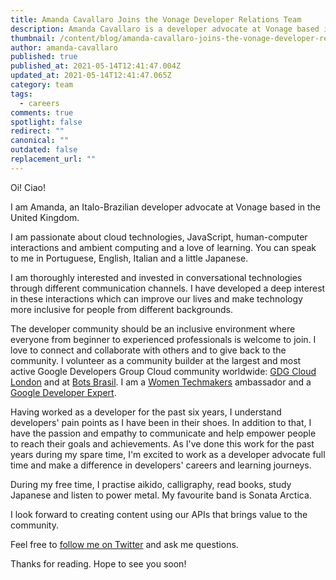 ```yaml
---
title: Amanda Cavallaro Joins the Vonage Developer Relations Team
description: Amanda Cavallaro is a developer advocate at Vonage based in London, UK.
thumbnail: /content/blog/amanda-cavallaro-joins-the-vonage-developer-relations-team/amanda-cavallaro.png
author: amanda-cavallaro
published: true
published_at: 2021-05-14T12:41:47.004Z
updated_at: 2021-05-14T12:41:47.065Z
category: team
tags:
  - careers
comments: true
spotlight: false
redirect: ""
canonical: ""
outdated: false
replacement_url: ""
---
```

Oi! Ciao! 

I am Amanda, an Italo-Brazilian developer advocate at Vonage based in the United Kingdom. 

I am passionate about cloud technologies, JavaScript, human-computer interactions and ambient computing and a love of learning. You can speak to me in Portuguese, English, Italian and a little Japanese.

I am thoroughly interested and invested in conversational technologies through different communication channels. I have developed a deep interest in these interactions which can improve our lives and make technology more inclusive for people from different backgrounds.

The developer community should be an inclusive environment where everyone from beginner to experienced professionals is welcome to join. I love to connect and collaborate with others and to give back to the community. I volunteer as a community builder at the largest and most active Google Developers Group Cloud community worldwide: [GDG Cloud London](https://www.meetup.com/gdgcloud/) and at [Bots Brasil](https://medium.com/botsbrasil). I am a [Women Techmakers](https://www.womentechmakers.com/) ambassador and a [Google Developer Expert](https://developers.google.com/community/experts).

Having worked as a developer for the past six years, I understand developers' pain points as I have been in their shoes. In addition to that, I have the passion and empathy to communicate and help empower people to reach their goals and achievements. As I've done this work for the past years during my spare time, I'm excited to work as a developer advocate full time and make a difference in developers' careers and learning journeys. 

During my free time, I practise aikido, calligraphy, read books, study Japanese and listen to power metal. My favourite band is Sonata Arctica. 

I look forward to creating content using our APIs that brings value to the community. 

Feel free to [follow me on Twitter](https://twitter.com/amdcavallaro) and ask me questions.

Thanks for reading. Hope to see you soon!